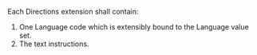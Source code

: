 Each Directions extension shall contain:
1. One Language code which is extensibly bound to the Language value set.
1. The text instructions.
